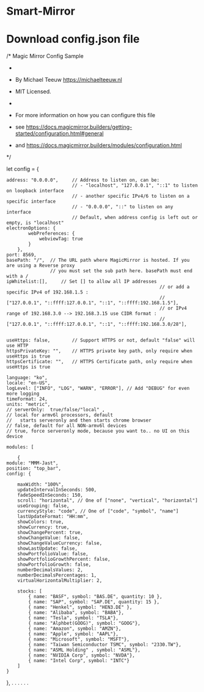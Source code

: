 # Smart-Mirror

# Download config.json file

/* Magic Mirror Config Sample

 *

 * By Michael Teeuw https://michaelteeuw.nl

 * MIT Licensed.

 *

 * For more information on how you can configure this file

 * see https://docs.magicmirror.builders/getting-started/configuration.html#general

 * and https://docs.magicmirror.builders/modules/configuration.html

 */

let config = {

	address: "0.0.0.0", 	// Address to listen on, can be:
							// - "localhost", "127.0.0.1", "::1" to listen on loopback interface
							// - another specific IPv4/6 to listen on a specific interface
							// - "0.0.0.0", "::" to listen on any interface
							// Default, when address config is left out or empty, is "localhost"
	electronOptions: {
			webPreferences: {
				webviewTag: true
			}
		},
	port: 8569,
	basePath: "/", 	// The URL path where MagicMirror is hosted. If you are using a Reverse proxy
					// you must set the sub path here. basePath must end with a /
	ipWhitelist:[], 	// Set [] to allow all IP addresses
															// or add a specific IPv4 of 192.168.1.5 :
															// ["127.0.0.1", "::ffff:127.0.0.1", "::1", "::ffff:192.168.1.5"],
															// or IPv4 range of 192.168.3.0 --> 192.168.3.15 use CIDR format :
															// ["127.0.0.1", "::ffff:127.0.0.1", "::1", "::ffff:192.168.3.0/28"],

 
	useHttps: false, 		// Support HTTPS or not, default "false" will use HTTP
	httpsPrivateKey: "", 	// HTTPS private key path, only require when useHttps is true
	httpsCertificate: "", 	// HTTPS Certificate path, only require when useHttps is true

	language: "ko",
	locale: "en-US",
	logLevel: ["INFO", "LOG", "WARN", "ERROR"], // Add "DEBUG" for even more logging
	timeFormat: 24,
	units: "metric",
	// serverOnly:  true/false/"local" ,
	// local for armv6l processors, default
	//   starts serveronly and then starts chrome browser
	// false, default for all NON-armv6l devices
	// true, force serveronly mode, because you want to.. no UI on this device

	modules: [

		{
	module: "MMM-Jast",
	position: "top_bar",
	config: {

		maxWidth: "100%",
		updateIntervalInSeconds: 500,
		fadeSpeedInSeconds: 150,
		scroll: "horizontal", // One of ["none", "vertical", "horizontal"]
		useGrouping: false,
		currencyStyle: "code", // One of ["code", "symbol", "name"]
		lastUpdateFormat: "HH:mm",
		showColors: true,
		showCurrency: true,
		showChangePercent: true,
		showChangeValue: false,
		showChangeValueCurrency: false,
		showLastUpdate: false,
		showPortfolioValue: false,
		showPortfolioGrowthPercent: false,
		showPortfolioGrowth: false,
		numberDecimalsValues: 2,
		numberDecimalsPercentages: 1,
		virtualHorizontalMultiplier: 2,

		stocks: [
			{ name: "BASF", symbol: "BAS.DE", quantity: 10 },
			{ name: "SAP", symbol: "SAP.DE", quantity: 15 },
			{ name: "Henkel", symbol: "HEN3.DE" },
			{ name: "Alibaba", symbol: "BABA"},
			{ name: "Tesla", symbol: "TSLA"},
			{ name: "Alphbet(GOOG)", symbol: "GOOG"},
			{ name: "Amazon", symbol: "AMZN"},
			{ name: "Apple", symbol: "AAPL"},
			{ name: "Microsoft", symbol: "MSFT"},
			{ name: "Taiwan Semiconductor TSMC", symbol: "2330.TW"},
			{ name: "ASML Holding" , symbol: "ASML"},
			{ name: "NVIDIA Corp", symbol: "NVDA"},
			{ name: "Intel Corp", symbol: "INTC"}
		]
	}
},
.
.
.
.
.
.
